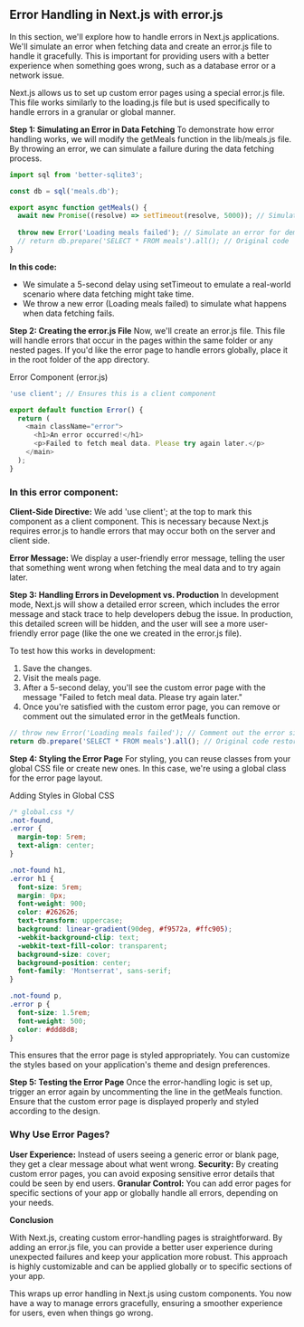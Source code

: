 ## Error Handling in Next.js with error.js

In this section, we'll explore how to handle errors in Next.js applications. We'll simulate an error when fetching data and create an error.js file to handle it gracefully. This is important for providing users with a better experience when something goes wrong, such as a database error or a network issue.

Next.js allows us to set up custom error pages using a special error.js file. This file works similarly to the loading.js file but is used specifically to handle errors in a granular or global manner.

**Step 1: Simulating an Error in Data Fetching**
To demonstrate how error handling works, we will modify the getMeals function in the lib/meals.js file. By throwing an error, we can simulate a failure during the data fetching process.

```js
import sql from 'better-sqlite3';

const db = sql('meals.db');

export async function getMeals() {
  await new Promise((resolve) => setTimeout(resolve, 5000)); // Simulate a delay
  
  throw new Error('Loading meals failed'); // Simulate an error for demonstration purposes
  // return db.prepare('SELECT * FROM meals').all(); // Original code
}
```

**In this code:**

- We simulate a 5-second delay using setTimeout to emulate a real-world scenario where data fetching might take time.
- We throw a new error (Loading meals failed) to simulate what happens when data fetching fails.

**Step 2: Creating the error.js File**
Now, we'll create an error.js file. This file will handle errors that occur in the pages within the same folder or any nested pages. If you'd like the error page to handle errors globally, place it in the root folder of the app directory.

Error Component (error.js)
```js
'use client'; // Ensures this is a client component

export default function Error() {
  return (
    <main className="error">
      <h1>An error occurred!</h1>
      <p>Failed to fetch meal data. Please try again later.</p>
    </main>
  );
}
```

### In this error component:

**Client-Side Directive:** We add 'use client'; at the top to mark this component as a client component. This is necessary because Next.js requires error.js to handle errors that may occur both on the server and client side.

**Error Message:** We display a user-friendly error message, telling the user that something went wrong when fetching the meal data and to try again later.

**Step 3: Handling Errors in Development vs. Production**
In development mode, Next.js will show a detailed error screen, which includes the error message and stack trace to help developers debug the issue. In production, this detailed screen will be hidden, and the user will see a more user-friendly error page (like the one we created in the error.js file).

To test how this works in development:

1. Save the changes.
2. Visit the meals page.
3. After a 5-second delay, you'll see the custom error page with the message "Failed to fetch meal data. Please try again later."
4. Once you're satisfied with the custom error page, you can remove or comment out the simulated error in the getMeals function.

```js
// throw new Error('Loading meals failed'); // Comment out the error simulation
return db.prepare('SELECT * FROM meals').all(); // Original code restored
```

**Step 4: Styling the Error Page**
For styling, you can reuse classes from your global CSS file or create new ones. In this case, we're using a global class for the error page layout.

Adding Styles in Global CSS
```css
/* global.css */
.not-found,
.error {
  margin-top: 5rem;
  text-align: center;
}

.not-found h1,
.error h1 {
  font-size: 5rem;
  margin: 0px;
  font-weight: 900;
  color: #262626;
  text-transform: uppercase;
  background: linear-gradient(90deg, #f9572a, #ffc905);
  -webkit-background-clip: text;
  -webkit-text-fill-color: transparent;
  background-size: cover;
  background-position: center;
  font-family: 'Montserrat', sans-serif;
}

.not-found p,
.error p {
  font-size: 1.5rem;
  font-weight: 500;
  color: #ddd8d8;
}
```

This ensures that the error page is styled appropriately. You can customize the styles based on your application's theme and design preferences.

**Step 5: Testing the Error Page**
Once the error-handling logic is set up, trigger an error again by uncommenting the line in the getMeals function. Ensure that the custom error page is displayed properly and styled according to the design.

### Why Use Error Pages?
**User Experience:** Instead of users seeing a generic error or blank page, they get a clear message about what went wrong.
**Security:** By creating custom error pages, you can avoid exposing sensitive error details that could be seen by end users.
**Granular Control:** You can add error pages for specific sections of your app or globally handle all errors, depending on your needs.

**Conclusion**

With Next.js, creating custom error-handling pages is straightforward. By adding an error.js file, you can provide a better user experience during unexpected failures and keep your application more robust. This approach is highly customizable and can be applied globally or to specific sections of your app.

This wraps up error handling in Next.js using custom components. You now have a way to manage errors gracefully, ensuring a smoother experience for users, even when things go wrong.